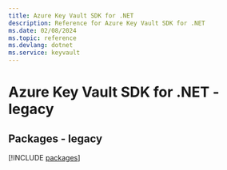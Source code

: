 ```yaml
---
title: Azure Key Vault SDK for .NET
description: Reference for Azure Key Vault SDK for .NET
ms.date: 02/08/2024
ms.topic: reference
ms.devlang: dotnet
ms.service: keyvault
---
```

# Azure Key Vault SDK for .NET - legacy
## Packages - legacy
[!INCLUDE [packages](key-vault-index.md)]
